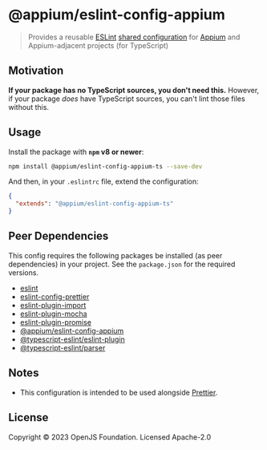 # @appium/eslint-config-appium

> Provides a reusable [ESLint](http://eslint.org/) [shared configuration](http://eslint.org/docs/developer-guide/shareable-configs) for [Appium](https://github.com/appium/appium) and Appium-adjacent projects (for TypeScript)

## Motivation

**If your package has no TypeScript sources, you don't need this.**  However, if your package _does_ have TypeScript sources, you can't lint those files without this.

## Usage

Install the package with **`npm` v8 or newer**:

```bash
npm install @appium/eslint-config-appium-ts --save-dev
```

And then, in your `.eslintrc` file, extend the configuration:

```json
{
  "extends": "@appium/eslint-config-appium-ts"
}
```

## Peer Dependencies

This config requires the following packages be installed (as peer dependencies) in your project.  See the `package.json` for the required versions.

- [eslint](https://www.npmjs.com/package/eslint)
- [eslint-config-prettier](https://www.npmjs.com/package/eslint-config-prettier)
- [eslint-plugin-import](https://www.npmjs.com/package/eslint-plugin-import)
- [eslint-plugin-mocha](https://www.npmjs.com/package/eslint-plugin-mocha)
- [eslint-plugin-promise](https://www.npmjs.com/package/eslint-plugin-promise)
- [@appium/eslint-config-appium](https://www.npmjs.com/package/@appium/eslint-config-appium)
- [@typescript-eslint/eslint-plugin](https://www.npmjs.com/package/@typescript-eslint/eslint-plugin)
- [@typescript-eslint/parser](https://www.npmjs.com/package/@typescript-eslint/parser)

## Notes

- This configuration is intended to be used alongside [Prettier](https://www.npmjs.com/package/prettier).

## License

Copyright © 2023 OpenJS Foundation. Licensed Apache-2.0
